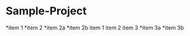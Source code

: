 # Sample-Project
*item 1
*item 2
  *item 2a
  *item 2b
  item 1
  item 2
  item 3
   *item 3a
   *item 3b
